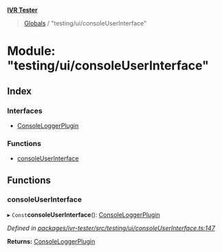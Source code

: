 **[IVR Tester](../README.md)**

> [Globals](../README.md) / "testing/ui/consoleUserInterface"

# Module: "testing/ui/consoleUserInterface"

## Index

### Interfaces

* [ConsoleLoggerPlugin](../interfaces/_testing_ui_consoleuserinterface_.consoleloggerplugin.md)

### Functions

* [consoleUserInterface](_testing_ui_consoleuserinterface_.md#consoleuserinterface)

## Functions

### consoleUserInterface

▸ `Const`**consoleUserInterface**(): [ConsoleLoggerPlugin](../interfaces/_testing_ui_consoleuserinterface_.consoleloggerplugin.md)

*Defined in [packages/ivr-tester/src/testing/ui/consoleUserInterface.ts:147](https://github.com/SketchingDev/ivr-tester/blob/e17074e/packages/ivr-tester/src/testing/ui/consoleUserInterface.ts#L147)*

**Returns:** [ConsoleLoggerPlugin](../interfaces/_testing_ui_consoleuserinterface_.consoleloggerplugin.md)
